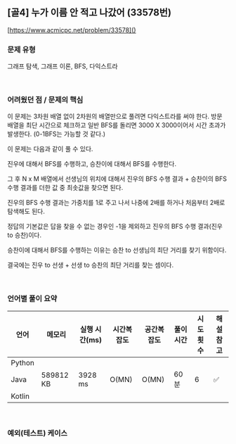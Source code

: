 ## [골4] 누가 이름 안 적고 나갔어 (33578번)

[https://www.acmicpc.net/problem/33578]()

### 문제 유형

그래프 탐색, 그래프 이론, BFS, 다익스트라

<br>

### 어려웠던 점 / 문제의 핵심

이 문제는 3차원 배열 없이 2차원의 배열만으로 풀려면 다익스트라를 써야 한다. 방문 배열을 최단 시간으로 체크하고 일반 BFS를 돌리면 3000 X 3000이어서 시간 초과가 발생한다. (0-1BFS는 가능할 것 같다.)

이 문제는 다음과 같이 풀 수 있다.

진우에 대해서 BFS를 수행하고, 승찬이에 대해서 BFS를 수행한다.

그 후 N x M 배열에서 선생님의 위치에 대해서 진우의 BFS 수행 결과 + 승찬이의 BFS 수행 결과를 더한 값 중 최솟값을 찾으면 된다.

진우의 BFS 수행 결과는 가중치를 1로 주고 나서 나중에 2배를 하거나 처음부터 2배로 탐색해도 된다.

정답의 기본값은 답을 찾을 수 없는 경우인 -1을 제외하고 진우의 BFS 수행 결과(진우 to 승찬)이다.

승찬이에 대해서 BFS를 수행하는 이유는 승찬 to 선생님의 최단 거리를 찾기 위함이다.

결국에는 진우 to 선생 + 선생 to 승찬의 최단 거리를 찾는 셈이다.

<br>

### 언어별 풀이 요약

| 언어   | 메모리    | 실행 시간(ms) | 시간복잡도 | 공간복잡도 | 풀이 시간 | 시도 횟수 | 해설 참고          |
| ------ | --------- | ------------- | ---------- | ---------- | --------- | --------- | ------------------ |
| Python |           |               |            |            |           |           |                    |
| Java   | 589812 KB | 3928 ms       | O(MN)      | O(MN)      | 60분      | 6         | :white_check_mark: |
| Kotlin |           |               |            |            |           |           |                    |

<br>

### 예외(테스트) 케이스

```
```

